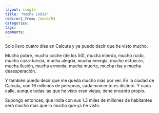 ```yaml
---
layout: single
title: "Mucha India"
redirect_from: /node/94
categories:
tags: 
comments: 
---
```

Solo llevo cuatro días en Calcuta y ya puedo decir que he visto mucho.  

Mucho pobre, mucho coche (de los 50), mucha mierda, mucho ruido, mucho caza-turista, mucha alegria, mucha energia, mucho esfuerzo, mucha ilusión, mucha armonia, mucha muerte, mucha risa y mucha desesperación.  

Y también puedo decir que me queda mucho más por ver. En la ciudad de Calcuta, con 16 millones de personas, cada momento es distinto. Y cada calle, aunque todas las que he visto eran viejas, tiene encanto propio.  

Supongo entonces, que India con sus 1.3 miles de millones de habitantes será mucho más que lo mucho que ya he visto.
